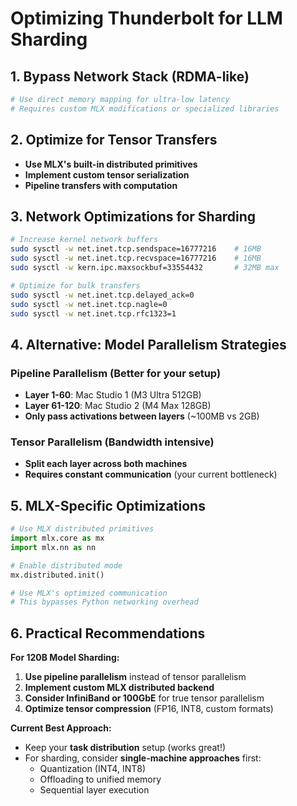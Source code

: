 # Optimizing Thunderbolt for LLM Sharding

## 1. Bypass Network Stack (RDMA-like)
```bash
# Use direct memory mapping for ultra-low latency
# Requires custom MLX modifications or specialized libraries
```

## 2. Optimize for Tensor Transfers
- **Use MLX's built-in distributed primitives**
- **Implement custom tensor serialization**
- **Pipeline transfers with computation**

## 3. Network Optimizations for Sharding
```bash
# Increase kernel network buffers
sudo sysctl -w net.inet.tcp.sendspace=16777216    # 16MB
sudo sysctl -w net.inet.tcp.recvspace=16777216    # 16MB
sudo sysctl -w kern.ipc.maxsockbuf=33554432       # 32MB max

# Optimize for bulk transfers
sudo sysctl -w net.inet.tcp.delayed_ack=0
sudo sysctl -w net.inet.tcp.nagle=0
sudo sysctl -w net.inet.tcp.rfc1323=1
```

## 4. Alternative: Model Parallelism Strategies

### Pipeline Parallelism (Better for your setup)
- **Layer 1-60**: Mac Studio 1 (M3 Ultra 512GB)
- **Layer 61-120**: Mac Studio 2 (M4 Max 128GB)
- **Only pass activations between layers** (~100MB vs 2GB)

### Tensor Parallelism (Bandwidth intensive)
- **Split each layer across both machines**
- **Requires constant communication** (your current bottleneck)

## 5. MLX-Specific Optimizations

```python
# Use MLX distributed primitives
import mlx.core as mx
import mlx.nn as nn

# Enable distributed mode
mx.distributed.init()

# Use MLX's optimized communication
# This bypasses Python networking overhead
```

## 6. Practical Recommendations

**For 120B Model Sharding:**
1. **Use pipeline parallelism** instead of tensor parallelism
2. **Implement custom MLX distributed backend**
3. **Consider InfiniBand or 100GbE** for true tensor parallelism
4. **Optimize tensor compression** (FP16, INT8, custom formats)

**Current Best Approach:**
- Keep your **task distribution** setup (works great!)
- For sharding, consider **single-machine approaches** first:
  - Quantization (INT4, INT8)
  - Offloading to unified memory
  - Sequential layer execution